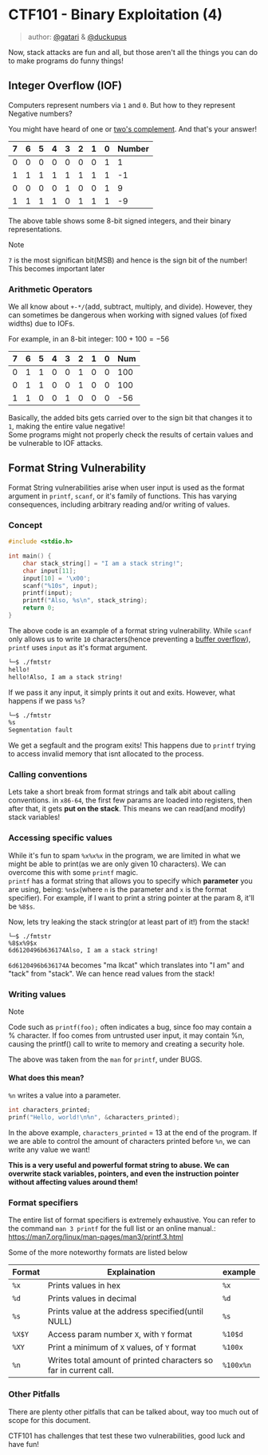 # CTF101 - Binary Exploitation (4)
> author: [@gatari](https://github.com/gatariee) & [@duckupus](https://github.com/duckupus)

Now, stack attacks are fun and all, but those aren't all the things you can do to make programs do funny things!
## Integer Overflow (IOF)
Computers represent numbers via `1` and `0`. But how to they represent Negative numbers?

You might have heard of one or [two's complement](https://en.wikipedia.org/wiki/Two%27s_complement). And that's your answer!

| 7 | 6 | 5 | 4 | 3 | 2 | 1 | 0 | Number |
|---|---|---|---|---|---|---|---|--------|
| 0 | 0 | 0 | 0 | 0 | 0 | 0 | 1 |    1   |
| 1 | 1 | 1 | 1 | 1 | 1 | 1 | 1 |   -1   |
| 0 | 0 | 0 | 0 | 1 | 0 | 0 | 1 |    9   |
| 1 | 1 | 1 | 1 | 0 | 1 | 1 | 1 |   -9   |

The above table shows some 8-bit signed integers, and their binary representations.

> [!NOTE]
> `7` is the most significan bit(MSB) and hence is the sign bit of the number! This becomes important later

### Arithmetic Operators
We all know about `+-*/`(add, subtract, multiply, and divide). <!-- That being good albums -->
However, they can sometimes be dangerous when working with signed values (of fixed widths) due to IOFs.

For example, in an 8-bit integer: $100 + 100 = -56$

| 7 | 6 | 5 | 4 | 3 | 2 | 1 | 0 | Num |
|---|---|---|---|---|---|---|---|-----|
| 0 | 1 | 1 | 0 | 0 | 1 | 0 | 0 | 100 |
| 0 | 1 | 1 | 0 | 0 | 1 | 0 | 0 | 100 |
| 1 | 1 | 0 | 0 | 1 | 0 | 0 | 0 | -56 |

Basically, the added bits gets carried over to the sign bit that changes it to `1`, making the entire value negative! \
Some programs might not properly check the results of certain values and be vulnerable to IOF attacks.

## Format String Vulnerability
Format String vulnerabilities arise when user input is used as the format argument in `printf`, `scanf`, or it's family of functions. This has varying consequences, including arbitrary reading and/or writing of values.

### Concept
```c
#include <stdio.h>

int main() {
    char stack_string[] = "I am a stack string!";
    char input[11];
    input[10] = '\x00';
    scanf("%10s", input);
    printf(input);
    printf("Also, %s\n", stack_string);
    return 0;
}
```

The above code is an example of a format string vulnerability. While `scanf` only allows us to write `10` characters(hence preventing a [buffer overflow](3.%20Stack%20Smashing.md)), `printf` uses `input` as it's format argument.

```sh
└─$ ./fmtstr
hello!
hello!Also, I am a stack string!
```
If we pass it any input, it simply prints it out and exits. However, what happens if we pass `%s`?

```sh
└─$ ./fmtstr
%s
Segmentation fault
```
We get a segfault and the program exits!
This happens due to `printf` trying to access invalid memory that isnt allocated to the process.

### Calling conventions
Lets take a short break from format strings and talk abit about calling conventions. in `x86-64`, the first few params are loaded into registers, then after that, it gets **put on the stack**. This means we can read(and modify) stack variables!

### Accessing specific values
While it's fun to spam `%x%x%x` in the program, we are limited in what we might be able to print(as we are only given 10 characters). We can overcome this with some `printf` magic. \
`printf` has a format string that allows you to specify which **parameter** you are using, being: `%n$x`(where `n` is the parameter and `x` is the format specifier). For example, if I want to print a string pointer at the param 8, it'll be `%8$s`.

Now, lets try leaking the stack string(or at least part of it!) from the stack!
```
└─$ ./fmtstr
%8$x%9$x
6d6120496b636174Also, I am a stack string!
```
`6d6120496b636174A` becomes "ma Ikcat" which translates into "I am" and "tack" from "stack". We can hence read values from the stack!

### Writing values
> [!NOTE]
> Code such as `printf(foo);` often indicates a bug, since foo may contain a % character. If foo comes from untrusted user input, it may contain %n, causing the printf() call to write to memory and creating a security hole.

The above was taken from the `man` for `printf`, under BUGS.

#### What does this mean?
`%n` writes a value into a parameter.
```c
int characters_printed;
prinf("Hello, world!\n%n", &characters_printed);
```
In the above example, `characters_printed` = 13 at the end of the program. If we are able to control the amount of characters printed before `%n`, we can write any value we want!

**This is a very useful and powerful format string to abuse. We can overwrite stack variables, pointers, and even the instruction pointer without affecting values around them!**

### Format specifiers
The entire list of format specifiers is extremely exhaustive. You can refer to the command `man 3 printf` for the full list or an online manual.: https://man7.org/linux/man-pages/man3/printf.3.html

Some of the more noteworthy formats are listed below

| Format | Explaination | example |
| --- | --- | --- |
| `%x` | Prints values in hex | `%x` |
| `%d` | Prints values in decimal | `%d` |
| `%s` | Prints value at the address specified(until NULL) | `%s` |
| `%X$Y`| Access param number `X`, with `Y` format | `%10$d` |
| `%XY` | Print a minimum of `X` values, of `Y` format | `%100x` |
| `%n` | Writes total amount of printed characters so far in current call. | `%100x%n` |

### Other Pitfalls
There are plenty other pitfalls that can be talked about, way too much out of scope for this document.

CTF101 has challenges that test these two vulnerabilities, good luck and have fun!
